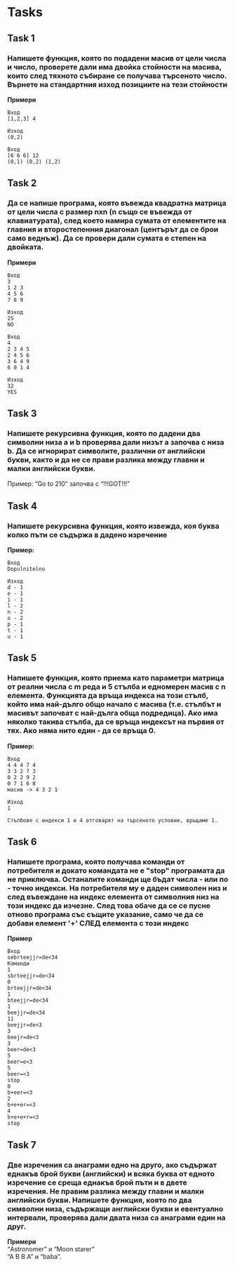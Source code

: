 # Tasks

## Task 1
### Напишете функция, която по подадени масив от цели числа и число, проверете дали има двойка стойности на масива, които след тяхното събиране се получава търсеното число. Върнете на стандартния изход позициите на тези стойности

**Примери**
```
Вход
[1,2,3] 4

Изход
(0,2)

Вход
[6 6 6] 12 
(0,1) (0,2) (1,2)
```

## Task 2
### Да се напише програма, която въвежда квадратна матрица от цели числа с размер nxn (n също се въвежда от клавиатурата), след което намира сумата от елементите на главния и второстепенния диагонал (центърът да се брои само веднъж). Да се провери дали сумата е степен на двойката.

**Примери**  

```
Вход
3  
1 2 3  
4 5 6  
7 8 9

Изход
25
NO
````

```
Вход
4
2 3 4 5
2 4 5 6
3 6 4 9
6 0 1 4

Изход
32
YES
```

## Task 3
### Напишете рекурсивна функция, която по дадени два символни низа a и b проверява дали низът a започва с низа b. Да се игнорират символите, различни от английски букви, както и да не се прави разлика между главни и малки английски букви.
Пример: “Go to 210” започва с “!!!GOT!!!”

## Task 4
### Напишете рекурсивна функция, която извежда, коя буква колко пъти се съдържа в дадено изречение
**Пример:**
```
Вход
Dopulnitelno

Изход
d - 1
e - 1
i - 1
l - 2
n - 2
o - 2
p - 1
t - 1
u - 1
```

## Task 5
### Напишете функция, която приема като параметри матрица от реални числа с m реда и 5 стълба и едномерен масив с n елемента. Функцията да връща индекса на този стълб, който има най-дълго общо начало с масива (т.е. стълбът и масивът започват с най-дълга обща подредица). Ако има няколко такива стълба, да се връща индексът на първия от тях. Ако няма нито един - да се връща 0.

**Пример:**
```
Вход
4 4 4 7 4
3 3 2 7 3
0 2 2 9 2
0 7 1 6 8
масив -> 4 3 2 1

Изход
1

Стълбове с индекси 1 и 4 отговарят на търсеното условие, връщаме 1.
```

## Task 6
### Напишете програма, която получава команди от потребителя и докато командата не е "stop" програмата да не приключва. Останалите команди ще бъдат числа - или по - точно индекси. На потребителя му е даден символен низ и след въвеждане на индекс елемента от символния низ на този индекс да изчезне. След това обаче да се се пусне отново програма със същите указание, само че да се добави елемент '+' СЛЕД елемента с този индекс 

**Пример**  
```
Вход
sebrteejjr=de<34
Команди
1
sbrteejjr=de<34
0
brteejjr=de<34
1
bteejjr=de<34
1
beejjr=de<34
11
beejjr=de<3
3
beejr=de<3
3
beer=de<3
5
beer=e<3
5
beer=<3
stop
0
b+eer=<3
2
b+e+er=<3
4
b+e+e+r=<3
stop
```


## Task 7
### Две изречения са анаграми едно на друго, ако съдържат еднакъв брой букви (английски) и всяка буква от едното изречение се среща еднакъв брой пъти и в двете изречения. Не правим разлика между главни и малки английски букви. Напишете функция, която по два символни низа, съдържащи английски букви и евентуално интервали, проверява дали двата низа са анаграми един на друг.  
    
**Примери**   
“Astronomer” и “Moon starer”  
 “A B B A” и “baba”.




